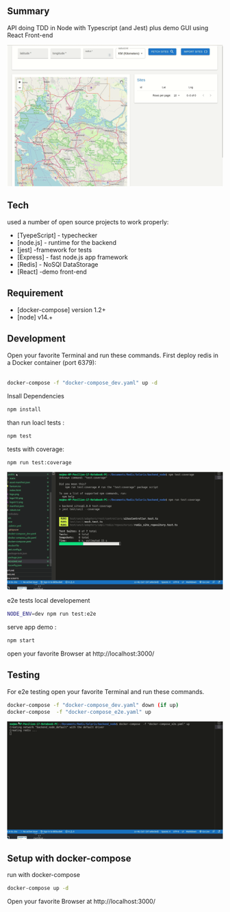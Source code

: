 
## Summary
API doing TDD in Node with Typescript (and Jest) plus demo GUI using React Front-end 

![Scheme](images/demo.gif)

## Tech

used a number of open source projects to work properly:

- [TyepeScript] - typechecker
- [node.js]     - runtime for the backend
- [jest]        -framework for tests
- [Express]     - fast node.js  app framework 
- [Redis]       - NoSQl DataStorage
- [React]       -demo front-end

## Requirement 
- [docker-compose] version 1.2+
- [node]  v14.+

## Development

Open your favorite Terminal and run these commands.
First deploy redis in a Docker container (port 6379):
```sh

docker-compose -f "docker-compose_dev.yaml" up -d
```
Insall Dependencies
```sh
npm install
```

than run loacl tests :


```sh
npm test
```
tests with coverage:

```sh
npm run test:coverage
```
![Scheme](images/tests.gif)


e2e tests local developement 
```sh
NODE_ENV=dev npm run test:e2e
```
serve app demo :

```sh
npm start
```
open your favorite Browser at http://localhost:3000/

## Testing
For e2e testing  open your favorite Terminal and run these commands.
```sh
docker-compose -f "docker-compose_dev.yaml" down (if up)
docker-compose  -f "docker-compose_e2e.yaml" up
```
![Scheme](images/e2etests.gif)
## Setup with docker-compose 
run with docker-compose
```sh
docker-compose up -d
```
Open your favorite Browser at http://localhost:3000/











